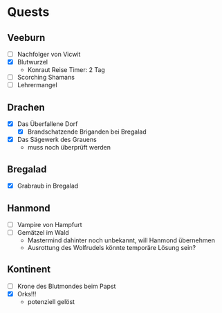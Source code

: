 # Quests
## Veeburn
- [ ] Nachfolger von Vicwit
- [x] Blutwurzel
    - Konraut Reise Timer: 2 Tag
- [ ] Scorching Shamans
- [ ] Lehrermangel

## Drachen
- [x] Das Überfallene Dorf
    - [x] Brandschatzende Briganden bei Bregalad
- [x] Das Sägewerk des Grauens
    - muss noch überprüft werden

## Bregalad
- [x] Grabraub in Bregalad

## Hanmond
- [ ] Vampire von Hampfurt
- [ ] Gemätzel im Wald
    - Mastermind dahinter noch unbekannt, will Hanmond übernehmen
    - Ausrottung des Wolfrudels könnte temporäre Lösung sein?

## Kontinent
- [ ] Krone des Blutmondes beim Papst
- [x] Orks!!!
    - potenziell gelöst

